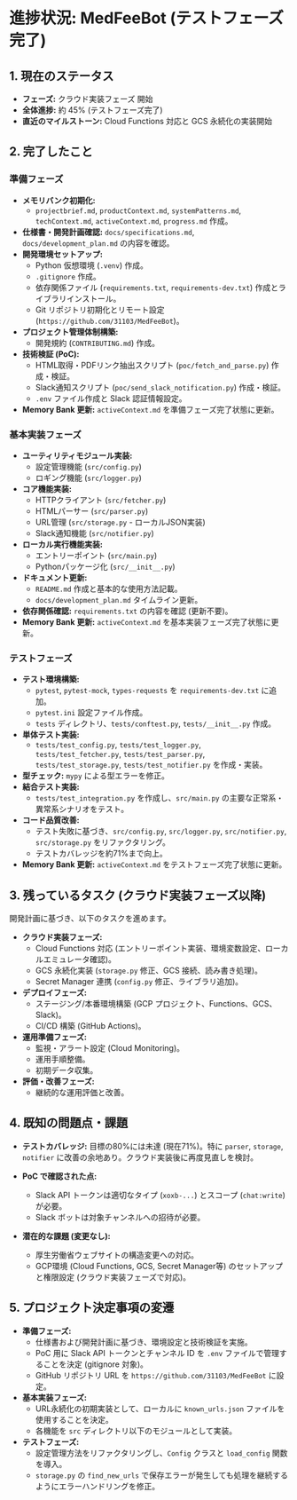 # **進捗状況: MedFeeBot (テストフェーズ完了)**

## **1. 現在のステータス**

- **フェーズ:** クラウド実装フェーズ 開始
- **全体進捗:** 約 45% (テストフェーズ完了)
- **直近のマイルストーン:** Cloud Functions 対応と GCS 永続化の実装開始

## **2. 完了したこと**

### **準備フェーズ**

- **メモリバンク初期化:**
  - `projectbrief.md`, `productContext.md`, `systemPatterns.md`,
    `techContext.md`, `activeContext.md`, `progress.md` 作成。
- **仕様書・開発計画確認:** `docs/specifications.md`, `docs/development_plan.md`
  の内容を確認。
- **開発環境セットアップ:**
  - Python 仮想環境 (`.venv`) 作成。
  - `.gitignore` 作成。
  - 依存関係ファイル (`requirements.txt`, `requirements-dev.txt`)
    作成とライブラリインストール。
  - Git リポジトリ初期化とリモート設定 (`https://github.com/31103/MedFeeBot`)。
- **プロジェクト管理体制構築:**
  - 開発規約 (`CONTRIBUTING.md`) 作成。
- **技術検証 (PoC):**
  - HTML取得・PDFリンク抽出スクリプト (`poc/fetch_and_parse.py`) 作成・検証。
  - Slack通知スクリプト (`poc/send_slack_notification.py`) 作成・検証。
  - `.env` ファイル作成と Slack 認証情報設定。
- **Memory Bank 更新:** `activeContext.md` を準備フェーズ完了状態に更新。

### **基本実装フェーズ**

- **ユーティリティモジュール実装:**
  - 設定管理機能 (`src/config.py`)
  - ロギング機能 (`src/logger.py`)
- **コア機能実装:**
  - HTTPクライアント (`src/fetcher.py`)
  - HTMLパーサー (`src/parser.py`)
  - URL管理 (`src/storage.py` - ローカルJSON実装)
  - Slack通知機能 (`src/notifier.py`)
- **ローカル実行機能実装:**
  - エントリーポイント (`src/main.py`)
  - Pythonパッケージ化 (`src/__init__.py`)
- **ドキュメント更新:**
  - `README.md` 作成と基本的な使用方法記載。
  - `docs/development_plan.md` タイムライン更新。
- **依存関係確認:** `requirements.txt` の内容を確認 (更新不要)。
- **Memory Bank 更新:** `activeContext.md` を基本実装フェーズ完了状態に更新。

### **テストフェーズ**

- **テスト環境構築:**
  - `pytest`, `pytest-mock`, `types-requests` を `requirements-dev.txt` に追加。
  - `pytest.ini` 設定ファイル作成。
  - `tests` ディレクトリ、`tests/conftest.py`, `tests/__init__.py` 作成。
- **単体テスト実装:**
  - `tests/test_config.py`, `tests/test_logger.py`, `tests/test_fetcher.py`,
    `tests/test_parser.py`, `tests/test_storage.py`, `tests/test_notifier.py`
    を作成・実装。
- **型チェック:** `mypy` による型エラーを修正。
- **結合テスト実装:**
  - `tests/test_integration.py` を作成し、`src/main.py`
    の主要な正常系・異常系シナリオをテスト。
- **コード品質改善:**
  - テスト失敗に基づき、`src/config.py`, `src/logger.py`, `src/notifier.py`,
    `src/storage.py` をリファクタリング。
  - テストカバレッジを約71%まで向上。
- **Memory Bank 更新:** `activeContext.md` をテストフェーズ完了状態に更新。

## **3. 残っているタスク (クラウド実装フェーズ以降)**

開発計画に基づき、以下のタスクを進めます。

- **クラウド実装フェーズ:**
  - Cloud Functions 対応
    (エントリーポイント実装、環境変数設定、ローカルエミュレータ確認)。
  - GCS 永続化実装 (`storage.py` 修正、GCS 接続、読み書き処理)。
  - Secret Manager 連携 (`config.py` 修正、ライブラリ追加)。
- **デプロイフェーズ:**
  - ステージング/本番環境構築 (GCP プロジェクト、Functions、GCS、Slack)。
  - CI/CD 構築 (GitHub Actions)。
- **運用準備フェーズ:**
  - 監視・アラート設定 (Cloud Monitoring)。
  - 運用手順整備。
  - 初期データ収集。
- **評価・改善フェーズ:**
  - 継続的な運用評価と改善。

## **4. 既知の問題点・課題**

- **テストカバレッジ:** 目標の80%には未達 (現在71%)。特に `parser`, `storage`,
  `notifier` に改善の余地あり。クラウド実装後に再度見直しを検討。

- **PoC で確認された点:**
  - Slack API トークンは適切なタイプ (`xoxb-...`) とスコープ (`chat:write`)
    が必要。
  - Slack ボットは対象チャンネルへの招待が必要。
- **潜在的な課題 (変更なし):**
  - 厚生労働省ウェブサイトの構造変更への対応。
  - GCP環境 (Cloud Functions, GCS, Secret Manager等) のセットアップと権限設定
    (クラウド実装フェーズで対応)。

## **5. プロジェクト決定事項の変遷**

- **準備フェーズ:**
  - 仕様書および開発計画に基づき、環境設定と技術検証を実施。
  - PoC 用に Slack API トークンとチャンネル ID を `.env`
    ファイルで管理することを決定 (gitignore 対象)。
  - GitHub リポジトリ URL を `https://github.com/31103/MedFeeBot` に設定。
- **基本実装フェーズ:**
  - URL永続化の初期実装として、ローカルに `known_urls.json`
    ファイルを使用することを決定。
  - 各機能を `src` ディレクトリ以下のモジュールとして実装。
- **テストフェーズ:**
  - 設定管理方法をリファクタリングし、`Config` クラスと `load_config`
    関数を導入。
  - `storage.py` の `find_new_urls`
    で保存エラーが発生しても処理を継続するようにエラーハンドリングを修正。
